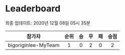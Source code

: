 # Leaderboard
최종 업데이트: 2020년 12월 08일 05시 35분




| 참가자 | 순위 | 승 | 무 | 패 | 승점 |
|:---:|:---:|:---:|:---:|:---:|:---:|
| bigoriginlee-MyTeam | 1 | 0 | 2 | 0 | 2 |
